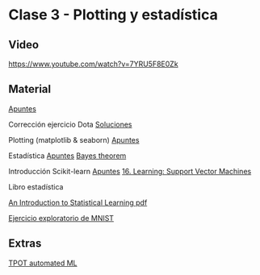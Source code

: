# Clase 3 - Plotting y estadística

## Video
https://www.youtube.com/watch?v=7YRU5F8E0Zk

## Material
[Apuntes](https://github.com/lambdaclass/data_etudes/tree/master/clases/clase_3)

Corrección ejercicio Dota  [Soluciones](https://gist.github.com/metdinov/f8b87c7ae9e600ffcaff0f1a305d6f2e)

Plotting (matplotlib & seaborn)
[Apuntes](https://github.com/lambdaclass/data_etudes/blob/master/clases/clase_3/clase_3_plotting.ipynb)

Estadística 
[Apuntes](https://github.com/lambdaclass/data_etudes/blob/master/clases/clase_3/clase_3_estadistica.ipynb)
[Bayes theorem](https://www.youtube.com/watch?v=HZGCoVF3YvM)

Introducción Scikit-learn 
[Apuntes](https://github.com/lambdaclass/data_etudes/blob/master/clases/clase_3/clase_3_scikit_intro.ipynb)
[16. Learning: Support Vector Machines](https://www.youtube.com/watch?v=_PwhiWxHK8o&t=1s)

Libro estadística

[An Introduction to Statistical Learning pdf](https://faculty.marshall.usc.edu/gareth-james/ISL/ISLR%20Seventh%20Printing.pdf)

[Ejercicio exploratorio de MNIST](https://github.com/lambdaclass/data_etudes/blob/master/clases/clase_3/clase_3_ejercicio_MNIST.ipynb)



## Extras
[TPOT automated ML](https://towardsdatascience.com/tpot-automated-machine-learning-in-python-4c063b3e5de9)

